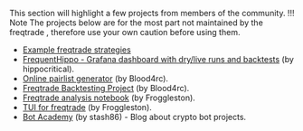 This section will highlight a few projects from members of the community.
!!! Note
    The projects below are for the most part not maintained by the freqtrade , therefore use your own caution before using them.

- [Example freqtrade strategies](https://github.com/freqtrade/freqtrade-strategies/)
- [FrequentHippo - Grafana dashboard with dry/live runs and backtests](http://frequenthippo.ddns.net:3000/) (by hippocritical).
- [Online pairlist generator](http://pairlist.robot.co.network/) (by Blood4rc).
- [Freqtrade Backtesting Project](http://bt.robot.co.network/) (by Blood4rc).
- [Freqtrade analysis notebook](https://github.com/froggleston/freqtrade_analysis_notebook) (by Froggleston).
- [TUI for freqtrade](https://github.com/froggleston/freqtrade-frogtrade9000) (by Froggleston).
- [Bot Academy](https://botacademy.ddns.net/) (by stash86) - Blog about crypto bot projects.

